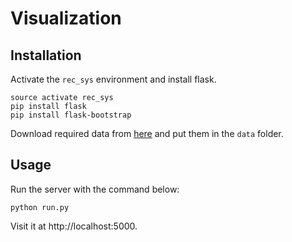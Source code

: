 # Visualization

## Installation

Activate the `rec_sys` environment and install flask.

```
source activate rec_sys
pip install flask
pip install flask-bootstrap
```

Download required data from [here](https://drive.google.com/open?id=1v-ayr_m-0MUgviN6pulnRzdn-5hx9oQC) and put them in the `data` folder.

## Usage

Run the server with the command below:

```
python run.py
```

Visit it at http://localhost:5000.
